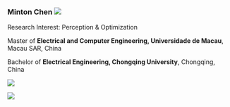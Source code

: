 ### Minton Chen ![](https://komarev.com/ghpvc/?username=lei1205&color=green)

Research Interest: Perception & Optimization

Master of **Electrical and Computer Engineering, Universidade de Macau**, Macau SAR, China

Bachelor of **Electrical Engineering, Chongqing University**, Chongqing, China                                                           


[![](https://github-readme-stats.vercel.app/api?username=drei3stein&show_icons=true&line_height=20&card_width=300px)]()

[![](https://github-readme-stats.vercel.app/api/top-langs/?username=drei3stein&layout=compact&line_height=20&card_width=387px)]()
